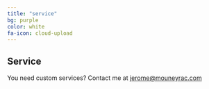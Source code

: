 ```yaml
---
title: "service"
bg: purple
color: white
fa-icon: cloud-upload
---
```


## Service

You need custom services? Contact me at jerome@mouneyrac.com